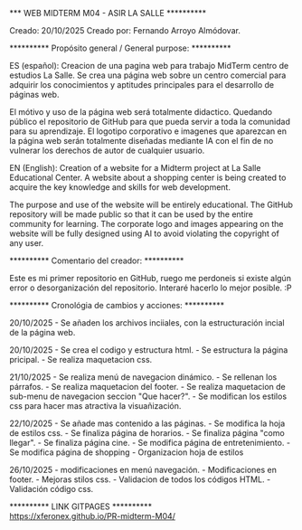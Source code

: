 
                                                           
*** WEB MIDTERM M04 - ASIR LA SALLE **********                


Creado: 20/10/2025
Creado por: Fernando Arroyo Almódovar.


**********   Propósito general / General purpose: **********  

ES (español):
Creacion de una pagina web para trabajo MidTerm centro de estudios La Salle.
Se crea una página web sobre un centro comercial para adquirir los conocimientos y aptitudes principales para el desarrollo de páginas web.

El mótivo y uso de la página web será totalmente didactico. Quedando público el repositorio de GitHub para que pueda servir a toda la comunidad para su aprendizaje.
El logotipo corporativo e imagenes que aparezcan en la página web serán totalmente diseñadas mediante IA con el fin de no vulnerar los derechos de autor de cualquier usuario.

EN (English):
Creation of a website for a Midterm project at La Salle Educational Center.
A website about a shopping center is being created to acquire the key knowledge and skills for web development.

The purpose and use of the website will be entirely educational. The GitHub repository will be made public so that it can be used by the entire community for learning.
The corporate logo and images appearing on the website will be fully designed using AI to avoid violating the copyright of any user.


**********  Comentario del creador: **********  

Este es mi primer repositorio en GitHub, ruego me perdoneis si existe algún error o desorganización del repositorio. Interaré hacerlo lo mejor posible. :P


**********  Cronológia de cambios y acciones: **********  

20/10/2025 - Se añaden los archivos inciiales, con la estructuración incial de la página web.

20/10/2025 - Se crea el codigo y estructura html.
           - Se estructura la página pricipal.
           - Se realiza maquetacion css.

21/10/2025 - Se realiza menú de navegacion dinámico.
           - Se rellenan los párrafos.
           - Se realiza maquetacion del footer.
           - Se realiza maquetacion de sub-menu de navegacion seccion "Que hacer?".
           - Se modifican los estilos css para hacer mas atractiva la visuañización.

22/10/2025 - Se añade mas contenido a las páginas.
           - Se modifica la hoja de estilos css.
           - Se finaliza página de horarios.
           - Se finaliza página "como llegar".
           - Se finaliza página cine.
           - Se modifica página de entretenimiento.
           - Se modifica página de shopping
           - Organizacion hoja de estilos


26/10/2025 - modificaciones en menú navegación.
           - Modificaciones en footer.
           - Mejoras stilos css.
           - Validacion de todos los códigos HTML.
           - Validación código css.



**********   LINK GITPAGES **********  
https://xferonex.github.io/PR-midterm-M04/
